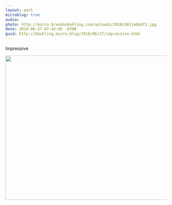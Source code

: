 ```yaml
---
layout: post
microblog: true
audio: 
photo: http://micro.brandonbohling.com/uploads/2018/b611ebbdf1.jpg
date: 2018-06-27 07:42:02 -0700
guid: http://bbohling.micro.blog/2018/06/27/impressive.html
---
```

Impressive

<img src="http://micro.brandonbohling.com/uploads/2018/b611ebbdf1.jpg" width="600" height="450" />

